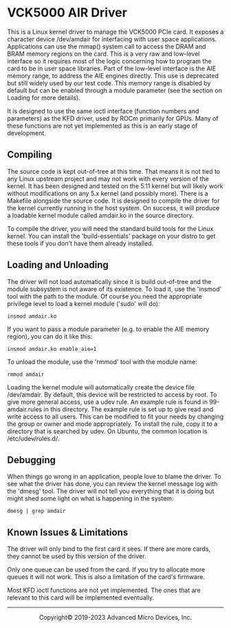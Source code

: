 # VCK5000 AIR Driver

This is a Linux kernel driver to manage the VCK5000 PCIe card. It exposes a
character device /dev/amdair for interfacing with user space applications.
Applications can use the mmap() system call to access the DRAM and BRAM
memory regions on the card. This is a very raw and low-level interface so it
requires most of the logic concerning how to program the card to be in user
space libraries. Part of the low-level interface is the AIE memory range, to
address the AIE engines directly. This use is deprecated but still widely used
by our test code. This memory range is disabled by default but can be enabled
through a module parameter (see the section on Loading for more details).

It is designed to use the same ioctl interface (function numbers and
parameters) as the KFD driver, used by ROCm primarily for GPUs. Many of these
functions are not yet implemented as this is an early stage of development.

## Compiling

The source code is kept out-of-tree at this time. That means it is not tied
to any Linux upstream project and may not work with every version of the
kernel. It has been designed and tested on the 5.11 kernel but will likely
work without modifications on any 5.x kernel (and possibly more).
There is a Makefile alongside the source code. It is designed to compile the
driver for the kernel currently running in the host system. On success, it
will produce a loadable kernel module called amdair.ko in the source directory.

To compile the driver, you will need the standard build tools for the Linux
kernel. You can install the 'build-essentials' package on your distro to get
these tools if you don't have them already installed.

## Loading and Unloading

The driver will not load automatically since it is build out-of-tree and the
module subsystem is not aware of its existence. To load it, use the 'insmod'
tool with the path to the module. Of course you need the appropriate privilege
level to load a kernel module ('sudo' will do):

```
insmod amdair.ko
```

If you want to pass a module parameter (e.g. to enable the AIE memory region),
you can do it like this:

```
insmod amdair.ko enable_aie=1
```

To unload the module, use the 'rmmod' tool with the module name:
```
rmmod amdair
```

Loading the kernel module will automatically create the device file
/dev/amdair. By default, this device will be restricted to access by root. To
give more general access, use a udev rule. An example rule is found in
99-amdair.rules in this directory. The example rule is set up to give read
and write access to all users. This can be modified to fit your needs by
changing the group or owner and mode appropriately. To install the rule,
copy it to a directory that is searched by udev. On Ubuntu, the common location
is /etc/udev/rules.d/.

## Debugging

When things go wrong in an application, people love to blame the driver. To
see what the driver has done, you can review the kernel message log with the
'dmesg' tool. The driver will not tell you everything that it is doing but
might shed some light on what is happening in the system:
```
dmesg | grep amdair
```

## Known Issues & Limitations

The driver will only bind to the first card it sees. If there are more cards,
they cannot be used by this version of the driver.

Only one queue can be used from the card. If you try to allocate more queues
it will not work. This is also a limitation of the card's firmware.

Most KFD ioctl functions are not yet implemented. The ones that are relevant
to this card will be implemented eventually.


-----

<p align="center">Copyright&copy; 2019-2023 Advanced Micro Devices, Inc.</p>
